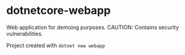 # dotnetcore-webapp

Web application for demoing purposes. CAUTION: Contains security vulnerabilities.

Project created with `dotnet new webapp`    

